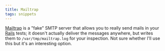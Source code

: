 ```yaml
---
title: Mailtrap
tags: snippets
---
```


[Mailtrap](http://matt.blogs.it/entries/00002655.html) is a "fake" SMTP server that allows you to really send mails in your [Rails](http://typechecked.net/wiki/Rails) tests; it doesn't actually deliver the messages anywhere, but writes them to `/var/tmp/mailtrap.log` for your inspection. Not sure whether I'll use this but it's an interesting option.
